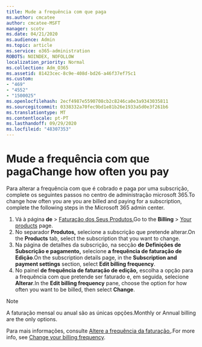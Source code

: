 ```yaml
---
title: Mude a frequência com que paga
ms.author: cmcatee
author: cmcatee-MSFT
manager: scotv
ms.date: 04/21/2020
ms.audience: Admin
ms.topic: article
ms.service: o365-administration
ROBOTS: NOINDEX, NOFOLLOW
localization_priority: Normal
ms.collection: Adm_O365
ms.assetid: 81423cec-8c9e-408d-bd26-a46f37ef75c1
ms.custom:
- "469"
- "4552"
- "1500025"
ms.openlocfilehash: 2ecf4987e5590708cb2c8246ca0e3a9343035811
ms.sourcegitcommit: 0338332a70fec9bd1e81b26e1933a5d0e3f261b6
ms.translationtype: MT
ms.contentlocale: pt-PT
ms.lasthandoff: 09/29/2020
ms.locfileid: "48307353"
---
```

# <a name="change-how-often-you-pay"></a><span data-ttu-id="7fd47-102">Mude a frequência com que paga</span><span class="sxs-lookup"><span data-stu-id="7fd47-102">Change how often you pay</span></span>

<span data-ttu-id="7fd47-103">Para alterar a frequência com que é cobrado e paga por uma subscrição, complete os seguintes passos no centro de administração microsoft 365.</span><span class="sxs-lookup"><span data-stu-id="7fd47-103">To change how often you are you are billed and paying for a subscription, complete the following steps in the Microsoft 365 admin center.</span></span>

1. <span data-ttu-id="7fd47-104">Vá à página **de**  >  [Faturação dos Seus Produtos.](https://go.microsoft.com/fwlink/p/?linkid=842054)</span><span class="sxs-lookup"><span data-stu-id="7fd47-104">Go to the **Billing** > [Your products](https://go.microsoft.com/fwlink/p/?linkid=842054) page.</span></span>
2. <span data-ttu-id="7fd47-105">No separador **Produtos,** selecione a subscrição que pretende alterar.</span><span class="sxs-lookup"><span data-stu-id="7fd47-105">On the **Products** tab, select the subscription that you want to change.</span></span>
3. <span data-ttu-id="7fd47-106">Na página de detalhes da subscrição, na secção **de Definições de Subscrição e pagamento,** selecione **a frequência de faturação de Edição**.</span><span class="sxs-lookup"><span data-stu-id="7fd47-106">On the subscription details page, in the **Subscription and payment settings** section, select **Edit billing frequency**.</span></span>
4. <span data-ttu-id="7fd47-107">No painel **de frequência de faturação de edição,** escolha a opção para a frequência com que pretende ser faturado e, em seguida, selecione **Alterar**.</span><span class="sxs-lookup"><span data-stu-id="7fd47-107">In the **Edit billing frequency** pane, choose the option for how often you want to be billed, then select **Change**.</span></span>

> [!NOTE]
> <span data-ttu-id="7fd47-108">A faturação mensal ou anual são as únicas opções.</span><span class="sxs-lookup"><span data-stu-id="7fd47-108">Monthly or Annual billing are the only options.</span></span>

<span data-ttu-id="7fd47-109">Para mais informações, consulte [Altere a frequência da faturação.](https://docs.microsoft.com/microsoft-365/commerce/billing-and-payments/change-payment-frequency).</span><span class="sxs-lookup"><span data-stu-id="7fd47-109">For more info, see [Change your billing frequency](https://docs.microsoft.com/microsoft-365/commerce/billing-and-payments/change-payment-frequency).</span></span>